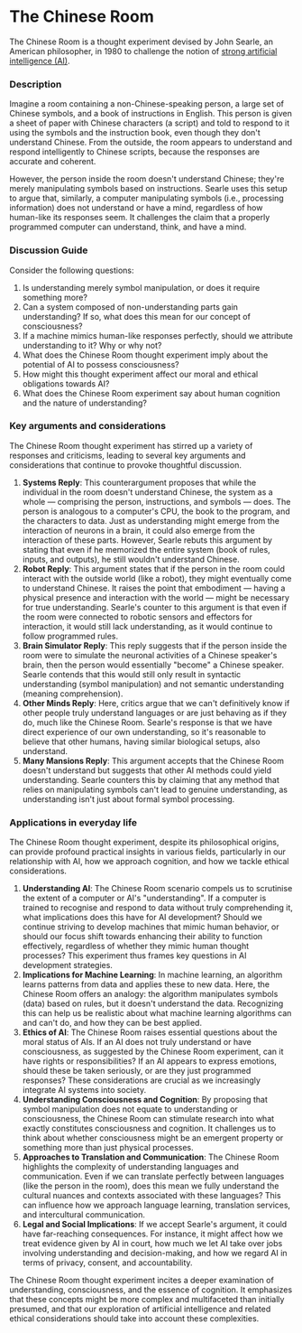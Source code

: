 # The Chinese Room

The Chinese Room is a thought experiment devised by John Searle, an American philosopher, in 1980 to challenge the notion of [strong artificial intelligence (AI)](https://www.ibm.com/topics/strong-ai).

### Description

Imagine a room containing a non-Chinese-speaking person, a large set of Chinese symbols, and a book of instructions in English. This person is given a sheet of paper with Chinese characters (a script) and told to respond to it using the symbols and the instruction book, even though they don't understand Chinese. From the outside, the room appears to understand and respond intelligently to Chinese scripts, because the responses are accurate and coherent.

However, the person inside the room doesn't understand Chinese; they're merely manipulating symbols based on instructions. Searle uses this setup to argue that, similarly, a computer manipulating symbols (i.e., processing information) does not understand or have a mind, regardless of how human-like its responses seem. It challenges the claim that a properly programmed computer can understand, think, and have a mind.

### Discussion Guide

Consider the following questions:

1. Is understanding merely symbol manipulation, or does it require something more?
2. Can a system composed of non-understanding parts gain understanding? If so, what does this mean for our concept of consciousness?
3. If a machine mimics human-like responses perfectly, should we attribute understanding to it? Why or why not?
4. What does the Chinese Room thought experiment imply about the potential of AI to possess consciousness?
5. How might this thought experiment affect our moral and ethical obligations towards AI?
6. What does the Chinese Room experiment say about human cognition and the nature of understanding?

### Key arguments and considerations

The Chinese Room thought experiment has stirred up a variety of responses and criticisms, leading to several key arguments and considerations that continue to provoke thoughtful discussion.

1. **Systems Reply**: This counterargument proposes that while the individual in the room doesn't understand Chinese, the system as a whole — comprising the person, instructions, and symbols — does. The person is analogous to a computer's CPU, the book to the program, and the characters to data. Just as understanding might emerge from the interaction of neurons in a brain, it could also emerge from the interaction of these parts. However, Searle rebuts this argument by stating that even if he memorized the entire system (book of rules, inputs, and outputs), he still wouldn't understand Chinese.
2. **Robot Reply**: This argument states that if the person in the room could interact with the outside world (like a robot), they might eventually come to understand Chinese. It raises the point that embodiment — having a physical presence and interaction with the world — might be necessary for true understanding. Searle's counter to this argument is that even if the room were connected to robotic sensors and effectors for interaction, it would still lack understanding, as it would continue to follow programmed rules.
3. **Brain Simulator Reply**: This reply suggests that if the person inside the room were to simulate the neuronal activities of a Chinese speaker's brain, then the person would essentially "become" a Chinese speaker. Searle contends that this would still only result in syntactic understanding (symbol manipulation) and not semantic understanding (meaning comprehension).
4. **Other Minds Reply**: Here, critics argue that we can't definitively know if other people truly understand languages or are just behaving as if they do, much like the Chinese Room. Searle's response is that we have direct experience of our own understanding, so it's reasonable to believe that other humans, having similar biological setups, also understand.
5. **Many Mansions Reply**: This argument accepts that the Chinese Room doesn't understand but suggests that other AI methods could yield understanding. Searle counters this by claiming that any method that relies on manipulating symbols can't lead to genuine understanding, as understanding isn't just about formal symbol processing.

### Applications in everyday life

The Chinese Room thought experiment, despite its philosophical origins, can provide profound practical insights in various fields, particularly in our relationship with AI, how we approach cognition, and how we tackle ethical considerations.

1. **Understanding AI**: The Chinese Room scenario compels us to scrutinise the extent of a computer or AI's "understanding". If a computer is trained to recognise and respond to data without truly comprehending it, what implications does this have for AI development? Should we continue striving to develop machines that mimic human behavior, or should our focus shift towards enhancing their ability to function effectively, regardless of whether they mimic human thought processes? This experiment thus frames key questions in AI development strategies.
2. **Implications for Machine Learning**: In machine learning, an algorithm learns patterns from data and applies these to new data. Here, the Chinese Room offers an analogy: the algorithm manipulates symbols (data) based on rules, but it doesn't understand the data. Recognizing this can help us be realistic about what machine learning algorithms can and can't do, and how they can be best applied.
3. **Ethics of AI**: The Chinese Room raises essential questions about the moral status of AIs. If an AI does not truly understand or have consciousness, as suggested by the Chinese Room experiment, can it have rights or responsibilities? If an AI appears to express emotions, should these be taken seriously, or are they just programmed responses? These considerations are crucial as we increasingly integrate AI systems into society.
4. **Understanding Consciousness and Cognition**: By proposing that symbol manipulation does not equate to understanding or consciousness, the Chinese Room can stimulate research into what exactly constitutes consciousness and cognition. It challenges us to think about whether consciousness might be an emergent property or something more than just physical processes.
5. **Approaches to Translation and Communication**: The Chinese Room highlights the complexity of understanding languages and communication. Even if we can translate perfectly between languages (like the person in the room), does this mean we fully understand the cultural nuances and contexts associated with these languages? This can influence how we approach language learning, translation services, and intercultural communication.
6. **Legal and Social Implications**: If we accept Searle's argument, it could have far-reaching consequences. For instance, it might affect how we treat evidence given by AI in court, how much we let AI take over jobs involving understanding and decision-making, and how we regard AI in terms of privacy, consent, and accountability.

The Chinese Room thought experiment incites a deeper examination of understanding, consciousness, and the essence of cognition. It emphasizes that these concepts might be more complex and multifaceted than initially presumed, and that our exploration of artificial intelligence and related ethical considerations should take into account these complexities.
